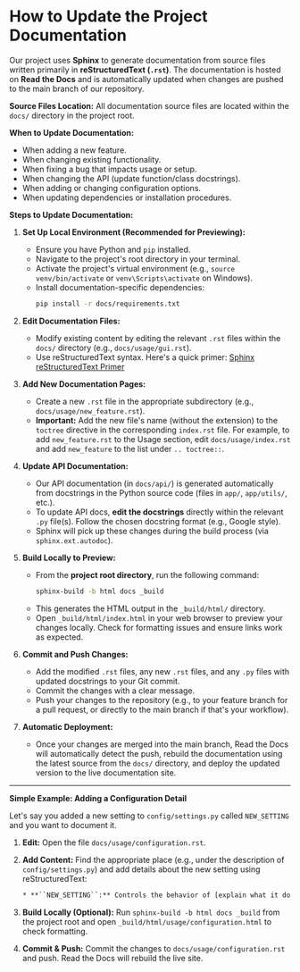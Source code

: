 # How to Update the Project Documentation

Our project uses **Sphinx** to generate documentation from source files written primarily in **reStructuredText (`.rst`)**. The documentation is hosted on **Read the Docs** and is automatically updated when changes are pushed to the main branch of our repository.

**Source Files Location:** All documentation source files are located within the `docs/` directory in the project root.

**When to Update Documentation:**

* When adding a new feature.
* When changing existing functionality.
* When fixing a bug that impacts usage or setup.
* When changing the API (update function/class docstrings).
* When adding or changing configuration options.
* When updating dependencies or installation procedures.

**Steps to Update Documentation:**

1.  **Set Up Local Environment (Recommended for Previewing):**
    * Ensure you have Python and `pip` installed.
    * Navigate to the project's root directory in your terminal.
    * Activate the project's virtual environment (e.g., `source venv/bin/activate` or `venv\Scripts\activate` on Windows).
    * Install documentation-specific dependencies:
        ```bash
        pip install -r docs/requirements.txt
        ```

2.  **Edit Documentation Files:**
    * Modify existing content by editing the relevant `.rst` files within the `docs/` directory (e.g., `docs/usage/gui.rst`).
    * Use reStructuredText syntax. Here's a quick primer: [Sphinx reStructuredText Primer](https://www.sphinx-doc.org/en/master/usage/restructuredtext/basics.html)

3.  **Add New Documentation Pages:**
    * Create a new `.rst` file in the appropriate subdirectory (e.g., `docs/usage/new_feature.rst`).
    * **Important:** Add the new file's name (without the extension) to the `toctree` directive in the corresponding `index.rst` file. For example, to add `new_feature.rst` to the Usage section, edit `docs/usage/index.rst` and add `new_feature` to the list under `.. toctree::`.

4.  **Update API Documentation:**
    * Our API documentation (in `docs/api/`) is generated automatically from docstrings in the Python source code (files in `app/`, `app/utils/`, etc.).
    * To update API docs, **edit the docstrings** directly within the relevant `.py` file(s). Follow the chosen docstring format (e.g., Google style).
    * Sphinx will pick up these changes during the build process (via `sphinx.ext.autodoc`).

5.  **Build Locally to Preview:**
    * From the **project root directory**, run the following command:
        ```bash
        sphinx-build -b html docs _build
        ```
    * This generates the HTML output in the `_build/html/` directory.
    * Open `_build/html/index.html` in your web browser to preview your changes locally. Check for formatting issues and ensure links work as expected.

6.  **Commit and Push Changes:**
    * Add the modified `.rst` files, any new `.rst` files, and any `.py` files with updated docstrings to your Git commit.
    * Commit the changes with a clear message.
    * Push your changes to the repository (e.g., to your feature branch for a pull request, or directly to the main branch if that's your workflow).

7.  **Automatic Deployment:**
    * Once your changes are merged into the main branch, Read the Docs will automatically detect the push, rebuild the documentation using the latest source from the `docs/` directory, and deploy the updated version to the live documentation site.

---

**Simple Example: Adding a Configuration Detail**

Let's say you added a new setting to `config/settings.py` called `NEW_SETTING` and you want to document it.

1.  **Edit:** Open the file `docs/usage/configuration.rst`.
2.  **Add Content:** Find the appropriate place (e.g., under the description of `config/settings.py`) and add details about the new setting using reStructuredText:

    ```rst
    * **``NEW_SETTING``:** Controls the behavior of [explain what it does]. Defaults to ``True``. Set this to ``False`` if [explain when to disable].
    ```

3.  **Build Locally (Optional):** Run `sphinx-build -b html docs _build` from the project root and open `_build/html/usage/configuration.html` to check formatting.
4.  **Commit & Push:** Commit the changes to `docs/usage/configuration.rst` and push. Read the Docs will rebuild the live site.
